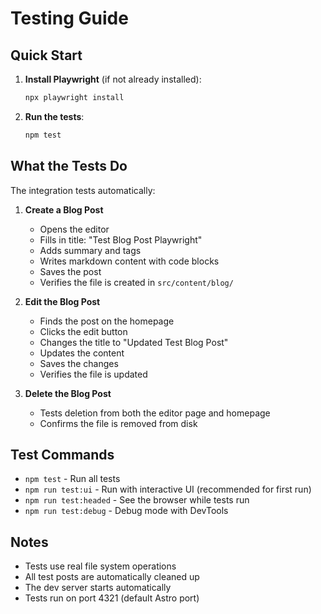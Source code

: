# Testing Guide

## Quick Start

1. **Install Playwright** (if not already installed):
   ```bash
   npx playwright install
   ```

2. **Run the tests**:
   ```bash
   npm test
   ```

## What the Tests Do

The integration tests automatically:

1. **Create a Blog Post**
   - Opens the editor
   - Fills in title: "Test Blog Post Playwright"
   - Adds summary and tags
   - Writes markdown content with code blocks
   - Saves the post
   - Verifies the file is created in `src/content/blog/`

2. **Edit the Blog Post**
   - Finds the post on the homepage
   - Clicks the edit button
   - Changes the title to "Updated Test Blog Post"
   - Updates the content
   - Saves the changes
   - Verifies the file is updated

3. **Delete the Blog Post**
   - Tests deletion from both the editor page and homepage
   - Confirms the file is removed from disk

## Test Commands

- `npm test` - Run all tests
- `npm run test:ui` - Run with interactive UI (recommended for first run)
- `npm run test:headed` - See the browser while tests run
- `npm run test:debug` - Debug mode with DevTools

## Notes

- Tests use real file system operations
- All test posts are automatically cleaned up
- The dev server starts automatically
- Tests run on port 4321 (default Astro port)